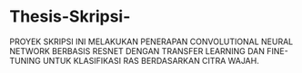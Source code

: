# Thesis-Skripsi-
PROYEK SKRIPSI INI MELAKUKAN PENERAPAN CONVOLUTIONAL NEURAL NETWORK BERBASIS RESNET DENGAN TRANSFER LEARNING DAN FINE-TUNING UNTUK KLASIFIKASI RAS BERDASARKAN CITRA WAJAH.
